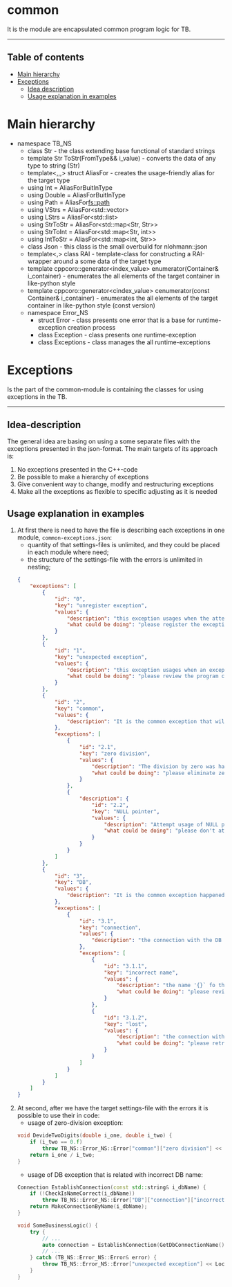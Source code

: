 # **common**
It is the module are encapsulated common program logic for TB.
***
## Table of contents
* [Main hierarchy](#Main-hierarchy)
* [Exceptions](#Exceptions)
    - [Idea description](##Idea-description)
    - [Usage explanation in examples](##Usage-explanation-in-examples)

# Main hierarchy
* namespace TB_NS  
    * class Str - the class extending base functional of standard strings
    * template<class FromType> Str ToStr(FromType&& i_value) - converts the data of any type to string (Str)
    * template<,,,> struct AliasFor - creates the usage-friendly alias for the target type
    * using Int = AliasForBuitInType<int>
    * using Double = AliasForBuitInType<double>
    * using Path = AliasFor<fs::path>
    * using VStrs = AliasFor<std::vector<Str>>
    * using LStrs = AliasFor<std::list<Str>>
    * using StrToStr = AliasFor<std::map<Str, Str>>
    * using StrToInt = AliasFor<std::map<Str, int>>
    * using IntToStr = AliasFor<std::map<int, Str>>
    * class Json - this class is the small overbuild for nlohmann::json  
    * template<,> class RAI - template-class for constructing a RAI-wrapper around a some data of the target type
    * template<ContainerType Container> cppcoro::generator<index_value<Container>> enumerator(Container& i_container) - enumerates the all elements of the target container in like-python style
    * template<ContainerType Container> cppcoro::generator<cindex_value<Container>> cenumerator(const Container& i_container) - enumerates the all elements of the target container in like-python style (const version)
    * namespace Error_NS
        * struct Error - class presents one error that is a base for runtime-exception creation process
        * class Exception - class presents one runtime-exception
        * class Exceptions - class manages the all runtime-exceptions
# Exceptions
Is the part of the common-module is containing the classes for using exceptions in the TB.
***
## Idea-description
The general idea are basing on using a some separate files with the exceptions presented in the json-format.
The main targets of its approach is:
1. No exceptions presented in the C++-code
2. Be possible to make a hierarchy of exceptions
3. Give convenient way to change, modify and restructuring exceptions
4. Make all the exceptions as flexible to specific adjusting as it is needed

## Usage explanation in examples
1. At first there is need to have the file is describing each exceptions in one module, `common-exceptions.json`:
     - quantity of that settings-files is unlimited, and they could be placed in each module where need;
     - the structure of the settings-file with the errors is unlimited in nesting;
    ```json
    {
        "exceptions": [
            {
                "id": "0",
                "key": "unregister exception",
                "values": {
                    "description": "this exception usages when the attempt of using unregister exception happened",
                    "what could be doing": "please register the exception `{}` before using it."
                }
            },
            {
                "id": "1",
                "key": "unexpected exception",
                "values": {
                    "description": "this exception usages when an exception happened but unexpected",
                    "what could be doing": "please review the program code for errors"
                }
            },
            {
                "id": "2",
                "key": "common",
                "values": {
                    "description": "It is the common exception that will happen everywhere in the code"
                },
                "exceptions": [
                    {
                        "id": "2.1",
                        "key": "zero division",
                        "values": {
                            "description": "The division by zero was happen",
                            "what could be doing": "please eliminate zero division"
                        }
                    },
                    {
                        "description": {
                            "id": "2.2",
                            "key": "NULL pointer",
                            "values": {
                                "description": "Attempt usage of NULL pointer to the object `{}`",
                                "what could be doing": "please don't attempt usage of NULL pointer to object"
                            }
                        }
                    }
                ]
            },
            {
                "id": "3",
                "key": "DB",
                "values": {
                    "description": "It is the common exception happened in Data Base"
                },
                "exceptions": [
                    {
                        "id": "3.1",
                        "key": "connection",
                        "values": {
                            "description": "the connection with the DB cannot be establish"
                        },
                        "exceptions": [
                            {
                                "id": "3.1.1",
                                "key": "incorrect name",
                                "values": {
                                    "description": "the name '{}` fo the BD isn't correct",
                                    "what could be doing": "please review the target BD's name"
                                }
                            },
                            {
                                "id": "3.1.2",
                                "key": "lost",
                                "values": {
                                    "description": "the connection with the DB '{}` have lost",
                                    "what could be doing": "please retry to reconnect"
                                }
                            }
                        ]
                    }
                ]
            }
        ]
    }
    ```
2. At second, after we have the target settings-file with the errors it is possible to use their in code:
    - usage of zero-division exception:
    ```cpp
    void DevideTwoDigits(double i_one, double i_two) {
        if (i_two == 0.f)
            throw TB_NS::Error_NS::Error["common"]["zero division"] << Location(BOOST_CURRENT_LOCATION);
        return i_one / i_two;
    }
    ```
    - usage of DB exception that is related with incorrect DB name:
    ```cpp
    Connection EstablishConnection(const std::string& i_dbName) {
        if (!CheckIsNameCorrect(i_dbName))
            throw TB_NS::Error_NS::Error["DB"]["connection"]["incorrect name"] << Location(BOOST_CURRENT_LOCATION);
        return MakeConnectionByName(i_dbName);
    }

    void SomeBusinessLogic() {
        try {
            // ...
            auto connection = EstablishConnection(GetDbConnectionName());
            // ...
        } catch (TB_NS::Error_NS::Error& error) {
            throw TB_NS::Error_NS::Error["unexpected exception"] << Location(BOOST_CURRENT_LOCATION) << Suberror(error);;
        }
    }
    ```
